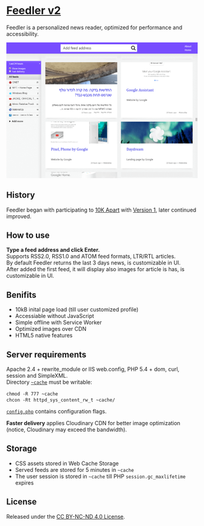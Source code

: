 # [Feedler v2](https://lab.laukstein.com/feedler)

Feedler is a personalized news reader, optimized for performance and accessibility.

![Feedler](feedler.png "Feedler with feeds")


## History

Feedler began with participating to [10K Apart](https://a-k-apart.com/gallery/Feedler-personalized-news) with [Version 1](https://github.com/laukstein/feedler/releases/tag/v1.0), later continued improved.


## How to use

**Type a feed address and click Enter.**<br>
Supports RSS2.0, RSS1.0 and ATOM feed formats, LTR/RTL articles.<br>
By default Feedler returns the last 3 days news, is customizable in UI.<br>
After added the first feed, it will display also images for article is has, is customizable in UI.


## Benifits

* 10kB inital page load (till user customized profile)
* Accessiable without JavaScript
* Simple offline with Service Worker
* Optimized images over CDN
* HTML5 native features


## Server requirements

Apache 2.4 + rewrite_module or IIS web.config, PHP 5.4 + dom, curl, session and SimpleXML.<br>
Directory [`~cache`](~cache) must be writable:

    chmod -R 777 ~cache
    chcon -Rt httpd_sys_content_rw_t ~cache/

[`config.php`](config.php) contains configuration flags.

**Faster delivery** applies Cloudinary CDN for better image optimization (notice, Cloudinary may exceed the bandwidth).


## Storage

* CSS assets stored in Web Cache Storage
* Served feeds are stored for 5 minutes in `~cache`
* The user session is stored in `~cache` till PHP `session.gc_maxlifetime` expires


## License

Released under the [CC BY-NC-ND 4.0 License](LICENSE).
